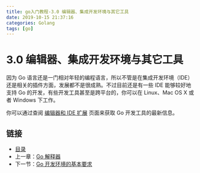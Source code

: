 ```yaml
---
title: go入门教程-3.0 编辑器、集成开发环境与其它工具   
date: 2019-10-15 21:37:16   
categories: Golang   
tags: [go]   
---
```

# 3.0 编辑器、集成开发环境与其它工具

因为 Go 语言还是一门相对年轻的编程语言，所以不管是在集成开发环境（IDE）还是相关的插件方面，发展都不是很成熟。不过目前还是有一些 IDE 能够较好地支持 Go 的开发，有些开发工具甚至是跨平台的，你可以在 Linux、Mac OS X 或者 Windows 下工作。

你可以通过查阅 [编辑器和 IDE 扩展](http://go-lang.cat-v.org/text-editors/) 页面来获取 Go 开发工具的最新信息。

## 链接

- [目录](go入门教程-目录.md)
- 上一章：[Go 解释器](02.8.md)
- 下一节：[Go 开发环境的基本要求](03.1.md)